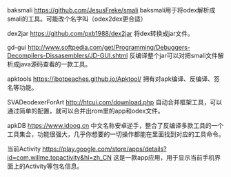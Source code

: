 baksmali
https://github.com/JesusFreke/smali
baksmali用于将odex解析成smali的工具。可能改个名字叫（odex2dex更合适）

dex2jar
https://github.com/pxb1988/dex2jar
将dex转换成jar文件。

gd-gui
http://www.softpedia.com/get/Programming/Debuggers-Decompilers-Dissasemblers/JD-GUI.shtml
反编译整个jar可以对把smali文件解析成java源码查看的一款工具。

apktools
https://ibotpeaches.github.io/Apktool/
拥有对apk编译、反编译、签名等功能。

SVADeodexerForArt
http://htcui.com/download.php
自动合并框架工具，可以通过简单的配置，就可以合并出rom里的app和odex文件。

apkDB
https://www.idoog.cn
中文名称安卓逆手，整合了反编译多款工具的一个工具集合，功能很强大，几乎你想要的一切操作都能在里面找到对应的工具命令。

当前Activity
https://play.google.com/store/apps/details?id=com.willme.topactivity&hl=zh_CN
这是一款app应用，用于显示当前手机界面上的Activity等包名信息。